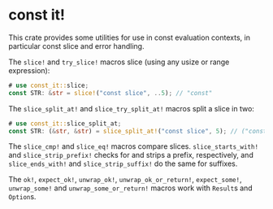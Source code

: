 # const it!

This crate provides some utilities for use in const evaluation contexts, in particular
const slice and error handling.

The `slice!` and `try_slice!` macros slice (using any usize or range expression):
```rust
# use const_it::slice;
const STR: &str = slice!("const slice", ..5); // "const"
```

The `slice_split_at!` and `slice_try_split_at!` macros split a slice in two:
```rust
# use const_it::slice_split_at;
const STR: (&str, &str) = slice_split_at!("const slice", 5); // ("const", " slice")
```

The `slice_cmp!` and `slice_eq!` macros compare slices. `slice_starts_with!` and
`slice_strip_prefix!` checks for and strips a prefix, respectively, and
`slice_ends_with!` and `slice_strip_suffix!` do the same for suffixes.

The `ok!`, `expect_ok!`, `unwrap_ok!`, `unwrap_ok_or_return!`, `expect_some!`, `unwrap_some!`
and `unwrap_some_or_return!` macros work with `Result`s and `Option`s.
